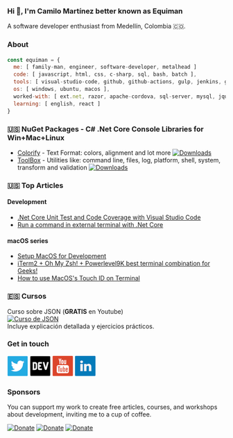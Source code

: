 ### Hi 👋, I'm **Camilo Martínez** better known as **Equiman**

A software developer enthusiast from Medellín, Colombia 🇨🇴.

### About

```javascript
const equiman = {
  me: [ family-man, engineer, software-developer, metalhead ]
  code: [ javascript, html, css, c-sharp, sql, bash, batch ],
  tools: [ visual-studio-code, github, github-actions, gulp, jenkins, gimp, sonar-qube ],
  os: [ windows, ubuntu, macos ],
  worked-with: [ ext.net, razor, apache-cordova, sql-server, mysql, jquery, bootstrap, excel, vba, wordpress, php ],
  learning: [ english, react ]
}
```

###  🇺🇸 NuGet Packages - C# .Net Core Console Libraries for Win+Mac+Linux

- [Colorify](https://github.com/deinsoftware/colorify) - Text Format: colors, alignment and lot more [![Downloads](https://img.shields.io/nuget/dt/dein.Colorify.svg)](https://www.nuget.org/packages/dein.Colorify/)
- [ToolBox](https://github.com/deinsoftware/toolbox) - Utilities like: command line, files, log, platform, shell, system, transform and validation  [![Downloads](https://img.shields.io/nuget/dt/dein.Toolbox.svg)](https://www.nuget.org/packages/dein.Toolbox/)

### 🇺🇸 Top Articles

#### Development

- [.Net Core Unit Test and Code Coverage with Visual Studio Code](https://dev.to/equiman/net-core-unit-test-and-code-coverage-with-visual-studio-code-37bp)
- [Run a command in external terminal with .Net Core](https://dev.to/equiman/run-a-command-in-external-terminal-with-net-core-d4l)

#### macOS series

- [Setup MacOS for Development](https://dev.to/equiman/setup-macos-for-development-3kc2)
- [iTerm2 + Oh My Zsh! + Powerlevel9K best terminal combination for Geeks!](https://dev.to/equiman/iterm2--oh-my-zsh--powerlevel9k-best-terminal-combination-for-geeks-58l5)
- [How to use MacOS's Touch ID on Terminal](https://dev.to/equiman/how-to-use-macos-s-touch-id-on-terminal-5fhg)

### 🇪🇸 Cursos

Curso sobre JSON (**GRATIS** en Youtube)    
[![Curso de JSON](https://img.youtube.com/vi/JJFXgEpcGbg/mqdefault.jpg)](https://www.youtube.com/playlist?list=PLrDTf5qnZdEAiHO19QB9hq5QXAef1h8oY)  
Incluye explicación detallada y ejercicios prácticos. 

### Get in touch

[![Twitter](https://raw.githubusercontent.com/equiman/equiman/master/.github/icons/social/twitter-48.png)](https://twitter.com/equiman)
[![Dev.to](https://raw.githubusercontent.com/equiman/equiman/master/.github/icons/social/devto-48.png)](https://dev.to/equiman)
[![YouTube](https://raw.githubusercontent.com/equiman/equiman/master/.github/icons/social/youtube-48.png)](https://youtube.com/c/equimancho)
[![LinkeIn](https://raw.githubusercontent.com/equiman/equiman/master/.github/icons/social/linkedin-48.png)](https://linkedin.com/in/equiman)

### Sponsors

You can support my work to create free articles, courses, and workshops about development, inviting me to a cup of coffee.

[![Donate](https://img.shields.io/badge/paypal-donate-blue)](https://paypal.me/equiman/3)
[![Donate](https://img.shields.io/badge/patreon-donate-red)](https://patreon.com/equiman)
[![Donate](https://img.shields.io/badge/buy%20me%20a%20coffee-donate-orange)](https://buymeacoff.ee/equiman)
